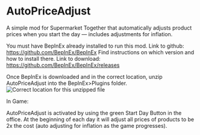 # AutoPriceAdjust
A simple mod for Supermarket Together that automatically adjusts product prices when you start the day — includes adjustments for inflation.

You must have BepInEx already installed to run this mod. 
Link to github: https://github.com/BepInEx/BepInEx 
Find instructions on which version and how to install there.
Link to download: https://github.com/BepInEx/BepInEx/releases

Once BepInEx is downloaded and in the correct location, unzip AutoPriceAdjust into the BepInEx>Plugins folder.
![Correct location for this unzipped file](https://github.com/user-attachments/assets/2cba2ceb-181a-46ce-8d32-0c29145fab40)

In Game:

AutoPriceAdjust is activated by using the green Start Day Button in the office. 
At the beginning of each day it will adjust all prices of products to be 2x the cost (auto adjusting for inflation as the game progresses).


